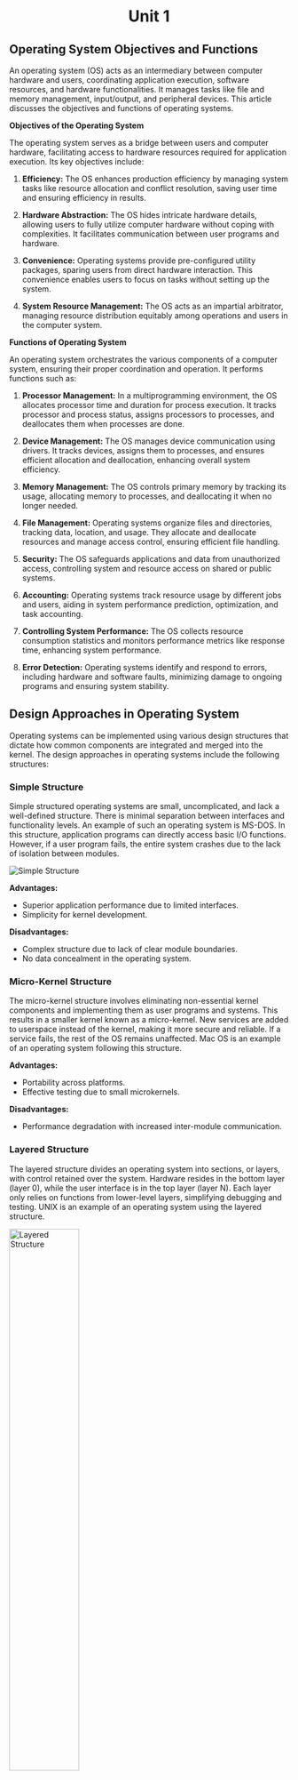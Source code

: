 # <p align="center"> Unit 1 </p>

## Operating System Objectives and Functions

An operating system (OS) acts as an intermediary between computer hardware and users, coordinating application execution, software resources, and hardware functionalities. It manages tasks like file and memory management, input/output, and peripheral devices. This article discusses the objectives and functions of operating systems.

**Objectives of the Operating System**

The operating system serves as a bridge between users and computer hardware, facilitating access to hardware resources required for application execution. Its key objectives include:

1. **Efficiency:** The OS enhances production efficiency by managing system tasks like resource allocation and conflict resolution, saving user time and ensuring efficiency in results.

2. **Hardware Abstraction:** The OS hides intricate hardware details, allowing users to fully utilize computer hardware without coping with complexities. It facilitates communication between user programs and hardware.

3. **Convenience:** Operating systems provide pre-configured utility packages, sparing users from direct hardware interaction. This convenience enables users to focus on tasks without setting up the system.

4. **System Resource Management:** The OS acts as an impartial arbitrator, managing resource distribution equitably among operations and users in the computer system.

**Functions of Operating System**

An operating system orchestrates the various components of a computer system, ensuring their proper coordination and operation. It performs functions such as:

1. **Processor Management:** In a multiprogramming environment, the OS allocates processor time and duration for process execution. It tracks processor and process status, assigns processors to processes, and deallocates them when processes are done.

2. **Device Management:** The OS manages device communication using drivers. It tracks devices, assigns them to processes, and ensures efficient allocation and deallocation, enhancing overall system efficiency.

3. **Memory Management:** The OS controls primary memory by tracking its usage, allocating memory to processes, and deallocating it when no longer needed.

4. **File Management:** Operating systems organize files and directories, tracking data, location, and usage. They allocate and deallocate resources and manage access control, ensuring efficient file handling.

5. **Security:** The OS safeguards applications and data from unauthorized access, controlling system and resource access on shared or public systems.

6. **Accounting:** Operating systems track resource usage by different jobs and users, aiding in system performance prediction, optimization, and task accounting.

7. **Controlling System Performance:** The OS collects resource consumption statistics and monitors performance metrics like response time, enhancing system performance.

8. **Error Detection:** Operating systems identify and respond to errors, including hardware and software faults, minimizing damage to ongoing programs and ensuring system stability.



## Design Approaches in Operating System

Operating systems can be implemented using various design structures that dictate how common components are integrated and merged into the kernel. The design approaches in operating systems include the following structures:

### Simple Structure
Simple structured operating systems are small, uncomplicated, and lack a well-defined structure. There is minimal separation between interfaces and functionality levels. An example of such an operating system is MS-DOS. In this structure, application programs can directly access basic I/O functions. However, if a user program fails, the entire system crashes due to the lack of isolation between modules.

![Simple Structure](img/2023-08-14-22-45-09.png)

**Advantages:**
- Superior application performance due to limited interfaces.
- Simplicity for kernel development.

**Disadvantages:**
- Complex structure due to lack of clear module boundaries.
- No data concealment in the operating system.

### Micro-Kernel Structure
The micro-kernel structure involves eliminating non-essential kernel components and implementing them as user programs and systems. This results in a smaller kernel known as a micro-kernel. New services are added to userspace instead of the kernel, making it more secure and reliable. If a service fails, the rest of the OS remains unaffected. Mac OS is an example of an operating system following this structure.

**Advantages:**
- Portability across platforms.
- Effective testing due to small microkernels.

**Disadvantages:**
- Performance degradation with increased inter-module communication.

### Layered Structure
The layered structure divides an operating system into sections, or layers, with control retained over the system. Hardware resides in the bottom layer (layer 0), while the user interface is in the top layer (layer N). Each layer only relies on functions from lower-level layers, simplifying debugging and testing. UNIX is an example of an operating system using the layered structure.

<img src="img/2023-08-14-22-47-46.png" alt="Layered Structure" width="50%"/>

**Advantages:**
- Easy OS improvement by changing a layer's implementation without affecting others.
- Simplified debugging and system verification.

**Disadvantages:**
- Reduced application performance compared to a simple structure.
- Requires careful planning of layers.

### Modular Structure or Approach
The modular structure, considered the best approach, involves designing a modular kernel. It resembles a layered structure with specified and protected interfaces for each kernel module. Modules can call any other module, making it more flexible. The kernel contains only essential components, and additional services are dynamically loaded into the kernel as modules during runtime or boot time.




## Modular Approach vs. Microkernel Approach

The modular approach and the microkernel approach are both design strategies for operating systems, but they have distinct characteristics and differences in their implementation and philosophy.

**Modular Approach:**

The modular approach involves designing an operating system with a modular kernel. Each module has specific and protected interfaces, and additional services can be added as dynamically loadable modules during runtime or boot time. In simple words, the modular approach involves designing a modular kernel with loadable kernel modules.

**Microkernel Approach:**

The microkernel approach involves designing an operating system by moving non-essential kernel components into user-space and implementing them as separate user programs and services. in simple words, the microkernel approach involves moving non-essential services into user-level processes.
The microkernel itself provides only essential services, such as process management, memory management, and inter-process communication.

**Key Differences:**

1. **Kernel Size:** In the modular approach, the kernel contains essential modules and services, while in the microkernel approach, the kernel is minimal and contains only core functions.
   
2. **Module vs. Process:** The modular approach uses loadable kernel modules, while the microkernel approach moves non-essential services into user-level processes.
   
3. **Flexibility:** The modular approach offers more flexibility in module interactions, whereas the microkernel approach prioritizes isolation and minimalism.
   
4. **Dynamic Loading:** The modular approach allows dynamic loading and unloading of modules, while the microkernel approach moves services to separate processes.
   
5. **Security and Reliability:** The microkernel approach tends to offer better security and reliability due to service isolation.

6. **Performance:** The modular approach offers better performance due to reduced inter-process communication, while the microkernel approach suffers from increased inter-process communication.

7. **Portability:** The microkernel approach is more portable across platforms due to its minimalistic design, while the modular approach is less portable due to its reliance on kernel modules.

8. **Development:** The modular approach is easier to develop due to its simple design, while the microkernel approach is more complex to develop due to its minimalistic design.

In summary, the modular approach focuses on flexible module interactions within the kernel, while the microkernel approach prioritizes isolating non-essential services into separate user-level processes for enhanced security and system stability. Both approaches have their advantages and trade-offs, and the choice depends on the specific goals and requirements of the operating system being designed.



## Types of System Calls

A system call is a mechanism that allows a program to request services from the kernel of an operating system. These services can include operations such as creating, managing processes, file operations, device operations, and communication. System calls provide an interface between user-level programs and the kernel. Here are the various types of system calls:

**1. Process Control System Calls**

Process control system calls are used to manage processes, which are running instances of programs. These system calls allow programs to create new processes, terminate existing ones, and manage their execution states. Some examples of process control system calls include:

- `fork()`: Create a new process.
- `exec()`: Replace the current process with a new process.
- `exit()`: Terminate the calling process.
- `wait()`: Wait for a child process to terminate.
- `kill()`: Send a signal to a specified process.
- `nice()`: Change the priority of a process.

**2. File Management System Calls**

File management system calls enable programs to perform various operations on files and directories. These operations include creating, opening, reading, writing, and closing files. Some examples of file management system calls are:

- `open()`: Open a file for reading or writing.
- `read()`: Read data from an open file.
- `write()`: Write data to an open file.
- `close()`: Close an open file.
- `create()`: Create a new file.
- `delete()`: Delete an existing file.
- `seek()`: Change the current position in a file.

**3. Device Management System Calls**

Device management system calls are used to interact with devices attached to the computer, such as printers, disks, and network interfaces. These system calls allow programs to perform input and output operations on devices. Examples of device management system calls include:

- `read()`: Read data from a device.
- `write()`: Write data to a device.
- `ioctl()`: Control various device parameters.
- `open()`: Open a device for communication.
- `close()`: Close a device.

**4. Information Maintenance System Calls**

Information maintenance system calls provide ways to retrieve and set system information, such as time and date settings, system configuration, and process-related information. Examples of information maintenance system calls include:

- `getpid()`: Get the process ID of the current process.
- `getppid()`: Get the parent process ID.
- `time()`: Get the current time.
- `setuid()`: Set the user ID of the calling process.
- `getuid()`: Get the user ID of the calling process.

**5. Communication System Calls**

Communication system calls facilitate inter-process communication (IPC) between different processes. These system calls are used to establish connections, send messages, and synchronize processes. Examples of communication system calls include:

- `socket()`: Create a new communication endpoint (socket).
- `bind()`: Bind a name to a socket.
- `send()`: Send data to another process.
- `receive()`: Receive data from another process.
- `connect()`: Initiate a connection to another socket.

All these system calls are used to perform various operations on the system. They are used to create, manage, and terminate processes, perform file operations, interact with devices, retrieve and set system information, and communicate with other processes.



## Types of System Programs

System Programs are programs that provide essential functionality to the operating system. They bridge the gap between the user interface and the underlying hardware and system services.

System programs provide essential functionality that enhances the user experience and enables efficient interaction between users and the computer system. These programs bridge the gap between the user interface and the underlying hardware and system services. There are several types of system programs, each serving specific purposes:

**1. File Manipulation Programs**

File manipulation programs manage system files and perform operations such as creation, deletion, copying, renaming, and printing of files. They provide users with the ability to organize and manage their data. Examples of file manipulation programs include file managers, file browsers, and command-line utilities like `cp`, `mv`, and `rm`.

**2. Status Information Programs**

Status information programs provide users with current or historical system status details. These programs offer data about the system's date, time, available memory, disk space usage, and currently logged-in users. Users can access this information to monitor and manage system resources effectively.

**3. File Modification Programs**

File modification programs are used to edit or modify the content of files. Text editors and other document editing tools fall under this category. These programs enable users to create, edit, and save various types of documents, ensuring data flexibility and user-friendly document management.

**4. Programming Language Support Programs**

Programming language support programs assist developers in creating and managing software applications. Compilers, interpreters, debuggers, and development environments fall into this category. They help developers write, debug, and optimize code in various programming languages, making software development more efficient.

**5. Program Loading and Execution Programs**

Program loading and execution programs handle the loading of programs into memory and their execution. Loaders and linkers are examples of such programs. They ensure that programs are correctly loaded into memory, linked with libraries, and executed according to the user's intent.

**6. Communication Programs**

Communication programs facilitate interaction between the computer system and external networks or devices. Web browsers, email clients, FTP clients, and messaging applications fall under this category. These programs enable users to access and exchange information over the internet or other communication channels.

**7. Application Programs**

Application programs are diverse and cater to various user needs. These programs provide specific functionalities, such as word processing, spreadsheet creation, database management, gaming, graphics editing, and more. They serve as tools for users to accomplish specific tasks or activities efficiently.



## Types of Operating Systems

Sure, here's a short note on each type of operating system along with their merits and demerits:

### 1. Batch Operating System
A batch operating system executes tasks in batches without user interaction. It is suitable for executing repetitive tasks without human intervention.

**Merits:**
- Efficient utilization of resources as tasks are executed in batches.
- Reduced idle time for CPU and devices, enhancing system efficiency.

**Demerits:**
- Limited user interaction and responsiveness due to lack of interactivity.
- Difficult to prioritize tasks dynamically, affecting critical tasks.

### 2. Multi-Programming System
A multi-programming system allows multiple programs to be loaded into memory simultaneously. It is suitable for executing multiple programs concurrently.

**Merits:**
- Improved CPU utilization by switching between programs during idle times.
- Enhanced throughput as programs are executed concurrently.
  
**Demerits:**
- Complexity in memory management and resource allocation.
- Possibility of one program affecting the execution of others in case of errors.

### 3. Multi-Processing System
A multi-processing system uses multiple processors to perform tasks. It is suitable for applications that require high processing power.

**Merits:**
- Higher processing power and performance due to multiple processors.
- Improved multitasking capability and faster execution of tasks.
  
**Demerits:**
- Increased complexity in synchronization and communication between processors.
- Higher hardware and energy costs due to multiple processors.

### 4. Multi-Tasking Operating System
A multi-tasking operating system allows multiple tasks or processes to run simultaneously. It is suitable for applications that require concurrent execution of multiple tasks.

**Merits:**
- Enhanced user productivity by running multiple applications concurrently.
- Efficient utilization of CPU time, minimizing idle periods.
  
**Demerits:**
- Complexity in managing task priorities and avoiding resource conflicts.
- May require more memory and processing power.

### 5. Time-Sharing Operating System
A time-sharing operating system allows multiple users to interact with the system simultaneously. It uses CPU scheduling and multi-tasking to provide each user with a small time slice of CPU time. It is suitable for applications that require multiple users to access the system concurrently.

**Merits:**
- Fair resource allocation among users, providing equal access.
- Improved user satisfaction and responsiveness.
  
**Demerits:**
- Overhead due to context switching and maintaining user sessions.
- Increased complexity in managing and securing user interactions.

### 6. Distributed Operating System
A distributed operating system spreads tasks across multiple interconnected computers. It uses distributed computing to coordinate tasks and resources across the network. It is suitable for applications that require distributed resources.

**Merits:**
- Scalability and improved fault tolerance through distributed resources.
- Enhanced performance by utilizing resources from multiple machines.
  
**Demerits:**
- Complexity in communication and synchronization among distributed nodes.
- Increased management and maintenance challenges.

### 7. Network Operating System
A network operating system manages network resources and allows sharing of files and devices. It uses network protocols to facilitate communication between connected devices. It is suitable for applications that require network connectivity.

**Merits:**
- Centralized management of network resources, improving control.
- Efficient resource sharing among connected devices.
  
**Demerits:**
- Reliance on network stability; network failures affect system functionality.
- Increased security challenges due to shared resources.

### 8. Real-Time Operating System
A real-time operating system guarantees timely execution of tasks, critical for real-time applications. It uses real-time scheduling to ensure that critical tasks are executed within a specified time frame. It is suitable for applications that require precise timing and execution of tasks.

**Merits:**
- Precise timing and execution of critical tasks for real-time applications.
- Predictable performance, crucial for industries like aerospace and medical devices.
  
**Demerits:**
- Limited flexibility and adaptability due to stringent timing requirements.
- Complexity in design and debugging real-time applications.

Different types of Real-Time Operating Systems:

- **Hard Real-Time Operating System:** A hard real-time operating system guarantees that critical tasks are executed within a specified time frame. It is suitable for applications that require precise timing and execution of tasks. In simple words, it guarantees that all tasks will be completed within the specified time frame.
- **Soft Real-Time Operating System:** A soft real-time operating system guarantees that critical tasks are executed within a specified time frame, but it allows some flexibility. It is suitable for applications that require precise timing and execution of tasks, but can tolerate occasional delays. In simple words, it guarantees that critical tasks will be completed within the specified time frame, but it allows some flexibility.
- **Firm Real-Time Operating System:** A firm real-time operating system guarantees that critical tasks are executed within a specified time frame, but it allows some flexibility. It is suitable for applications that require precise timing and execution of tasks, but can tolerate occasional delays. However, it does not guarantee that all tasks will be completed within the specified time frame. In simple words, it guarantees that critical tasks will be completed within the specified time frame, but it does not guarantee that all tasks will be completed within the specified time frame.




# <p align="center"> Unit 2 </p>

## Process and Process Life Cycle

A process in an operating system represents a program in execution, with its own memory space and resources. The process life cycle describes the various stages that a process goes through during its execution. While specific states and terminology may vary across different operating systems, the general process life cycle consists of the following stages:

![](img/2023-08-15-07-31-35.png)

1. **Start:**
   - This is the initial state when a process is first created or launched.
   - Resources such as memory space and system structures are allocated to the process.
   - The process is prepared to execute its instructions.

2. **Ready:**
   - In the ready state, the process is waiting to be assigned to a processor for execution.
   - The operating system's scheduler manages the process queue and determines which process will be allocated the CPU next.
   - Processes in this state are capable of running but are waiting for CPU time.

3. **Running:**
   - Once a process is selected by the scheduler to run, it enters the running state.
   - The processor executes the instructions of the selected process.
   - The process uses the CPU to perform its operations and computations.
   - If the process is interrupted, it moves back to the ready state.

4. **Waiting:**
   - A process moves to the waiting state if it needs to wait for a certain event or resource.
   - This can include waiting for user input, waiting for a specific condition to be met, or waiting for I/O operations.
   - While in this state, the process is blocked, and the operating system may allocate CPU time to another process.
   - Once the event or resource is available, the process moves back to the ready state.

5. **Terminated or Exit:**
   - When a process completes its execution or is terminated by the operating system, it enters the terminated state.
   - Resources used by the process, such as memory and open files, are released.
   - The process waits to be removed from main memory and other system structures.

It's important to note that the sequence of these states may not always be linear, as a process can transition between states based on its execution needs and the activities of other processes. The operating system's scheduler plays a crucial role in managing these transitions and determining which process to execute next.


## Process Vs. Thread

| **S.NO** | **Process**                                                | **Thread**                                                  |
|----------|------------------------------------------------------------|-------------------------------------------------------------|
| 1.       | A process refers to any program that is currently in execution. | A thread is a smaller unit of a process.                  |
| 2.       | Processes take more time to terminate as they have their own resources and need to release them properly. | Threads take less time to terminate as they share resources with other threads in the same process. |
| 3.       | Creating a process takes more time due to the allocation of separate resources. | Creating a thread takes less time as it shares resources with the parent process. |
| 4.       | Context switching between processes is relatively slower, involving more overhead. | Context switching between threads is faster since they share resources and require fewer changes. |
| 5.       | Processes are less efficient in terms of communication, often requiring inter-process communication mechanisms. | Threads are more efficient in terms of communication as they can directly share data within the process. |
| 6.       | Multiprogramming involves managing multiple processes.    | Threads do not require multiple programs for execution; they can exist within a single process. |
| 7.       | Processes are isolated from each other and do not share memory. | Threads within the same process share memory and resources. |
| 8.       | Processes are considered heavyweight due to their resource allocation. | Threads are lightweight since they share code, data, and resources with other threads in the process. |
| 9.       | Process switching involves using an interface in the operating system. | Thread switching does not require calling the operating system and causes fewer interrupts to the kernel. |
| 10.      | If one process is blocked, it does not impact the execution of other processes. | If a user-level thread is blocked, it can block all other user-level threads within the same process. |
| 11.      | A process has its own Process Control Block, Stack, and Address Space. | Threads within a process share the parent process's PCB, have their own Thread Control Block and Stack, and use the common address space. |
| 12.      | Changes to the parent process do not affect child processes. | Threads within a process share resources, so changes to one thread can affect the behavior of other threads in the same process. |
| 13.      | System calls are involved in creating, managing, and terminating processes. | Threads can be created using APIs and do not require system calls for management within a process. |
| 14.      | Processes do not share data with each other.             | Threads can share data directly with other threads within the same process. |



## Process Control Block (PCB)

A Process Control Block (PCB) is a data structure used by the operating system to store information about a process. It contains information about the process's execution status, memory usage, and resource requirements. The PCB is also known as the Task Control Block (TCB).

## Structure of the Process Control Block

The Process Control Block (PCB) is a vital data structure in an operating system that holds various data items essential for efficient process management. The PCB's structure and content play a critical role in managing processes effectively. The diagram below illustrates the components of a PCB:

![](img/2023-08-15-07-41-01.png)

The PCB contains the following information about a process:

1. **Process State:**
   - Represents the current state of the process (new, ready, running, waiting, terminated).

2. **Process Number:**
   - Unique identifier assigned to each process, allowing the system to distinguish between processes.

3. **Program Counter:**
   - Holds the address of the next instruction to be executed within the process.

4. **Registers:**
   - Stores various registers used by the process, such as accumulators, index registers, stack pointers, and general-purpose registers.

5. **List of Open Files:**
   - Contains references to files that are associated with the process.

6. **CPU Scheduling Information:**
   - Includes details about process priority, pointers to scheduling queues, and other scheduling-related parameters.

7. **Memory Management Information:**
   - Holds memory-related information, such as page tables or segment tables (depending on the memory system used), base and limit registers, and more.

8. **I/O Status Information:**
   - Encompasses a list of I/O devices used by the process and information about open files.

9. **Accounting Information:**
   - Stores various accounting details, including time limits, process numbers, account numbers, and the amount of CPU time used.

The location of the PCB is crucial for security and efficient management:

- **Protected Memory Area:**
  - The PCB is stored in a memory region that is protected from normal user access to prevent unauthorized modifications.
  
- **Kernel Stack:**
  - In some operating systems, the PCB is placed at the beginning of the kernel stack allocated for the process. This positioning ensures the PCB's safety and accessibility during the process's execution.



## Inter-Process Communication (IPC)

Inter-Process Communication (IPC) is a mechanism that enables processes to communicate and synchronize with each other within an operating system. It's essential for scenarios where multiple processes need to share information or collaborate on tasks. There are two primary types of processes:

1. **Independent Processes:**
   - These processes do not influence or get influenced by other processes.
   
2. **Cooperating Processes:**
   - These processes can impact and be impacted by other processes. They engage in inter-process communication.

The need for inter-process communication arises due to various factors:

- Processes share data when multiple processes concurrently access a particular file or resource.
- Dividing a large task into smaller tasks executed concurrently speeds up system functioning. Inter-process communication is crucial in a multiprocessor environment.
- Modules within a system may require sharing information to accomplish tasks.
- Running multiple processes simultaneously enhances user experience and system responsiveness.

**Types of IPC:**

1. **Shared Memory:**
   - In this method, processes communicate through a shared memory area. Both processes can access and modify this shared memory.
   - Useful for high-speed communication and data sharing.
   - Commonly used in producer-consumer scenarios, where one process generates data and another consumes it.
   - Requires synchronization to prevent data inconsistency issues.

2. **Message Passing:**
   - This method facilitates communication and synchronization between processes that do not share memory space.
   - Utilized in distributed systems where processes are on separate computers connected by a network.
   - Involves two fundamental operations: send(message) and receive(message).
   - Messages can be of fixed or variable size.

**Shared Memory IPC:**

Shared memory communication involves two processes interacting with a common memory region. This region resides in the address space of the processes involved.

- **Working:**
  - Process P1 writes data into the shared memory region.
  - Process P2 reads the data from the same shared memory region.
  - Both processes can perform these actions concurrently.

- **Example: Producer-Consumer Problem:**
  - In scenarios where a producer creates goods consumed by a consumer, shared memory acts as a buffer for their interaction. In simple words, the producer produces goods and places them in the buffer, and the consumer consumes them from the buffer.
  - Synchronization is maintained between producer and consumer processes to avoid consuming empty buffer or overfilling it.

**Message Passing IPC:**

Message passing allows processes to communicate without shared memory. It is particularly suitable for distributed systems.

- **Basic Operations:**
  - `send(message)`: Used by a process to send a message to another process.
  - `receive(message)`: Used by a process to receive a message from another process.

- **Message Sizes:**
  - Messages can be of fixed or variable size.

- **Communication Link:**
  - Implemented through communication links, serving as the medium for message exchange.

- **Example: Client-Server Model:**
  - In this model, the server process provides services to the client process.
  - The client process sends a request to the server process, which processes the request and sends a response back to the client process.
  - The client process can be a user process or another server process.
  - The server process can be a user process or a system process.



## Process Scheduling

Process scheduling is a mechanism that allows the operating system to allocate CPU time to processes. It determines which process will run next when multiple processes are ready to run. The goal of process scheduling is to maximize CPU utilization and system throughput while ensuring fairness and responsiveness.

**Types of Process Scheduling:**

1. **Long-Term Scheduling:**
   - Also known as job scheduling, it determines which processes should be admitted to the system for processing.
   - It selects processes from the pool of processes residing on the disk and loads them into memory for execution.
   - It is performed when a new process is created or an existing process is terminated.
   - It is a relatively slow process as it involves I/O operations and memory allocation.

2. **Short-Term Scheduling:**
   - Also known as CPU scheduling, it determines which process should be executed next.
   - It selects processes from the pool of processes residing in memory and allocates CPU time to them.
   - It is performed when a process is blocked, terminated, or switches from running to waiting state.
   - It is a relatively fast process as it does not involve I/O operations or memory allocation.

3. **Medium-Term Scheduling:**
    - Also known as swapping, it determines which processes should be swapped out of memory and onto the disk.
    - It selects processes from the pool of processes residing in memory and moves them to the disk.
    - It is performed when the system is low on memory.
    - It is a relatively slow process as it involves I/O operations and memory allocation.


**Scheduling Algorithms:**

1. **First Come First Serve (FCFS):**
   - Also known as FIFO (First In First Out), it allocates CPU time to processes in the order they arrive in the ready queue.
   - It is a non-preemptive algorithm as the process currently using the CPU cannot be preempted. Preemeted means to stop the process.
   - It is easy to implement and ensures fairness as processes are executed in the order they arrive.
   - It is not suitable for time-sharing systems as it does not prioritize short processes.

2.  **Shortest Job First (SJF):**
   - Also known as Shortest Process Next (SPN), it allocates CPU time to the process with the shortest expected processing time.
   - It is a non-preemptive algorithm as the process currently using the CPU cannot be preempted.
   - It is optimal in terms of average waiting time as it minimizes the waiting time of short processes.
   - It is not suitable for time-sharing systems as it does not prioritize short processes.

3. **Priority Scheduling:**
   - It allocates CPU time to processes based on their priority.
   - It is a preemptive algorithm as the process currently using the CPU can be preempted.
   - It is suitable for time-sharing systems as it prioritizes short processes.
   - It can lead to starvation of low-priority processes if high-priority processes are continually added. Meaning, low-priority processes may not get CPU time when high-priority processes are added.

4. **Round Robin (RR):**
   - It allocates CPU time to processes in a circular fashion.
   - It is a preemptive algorithm as the process currently using the CPU can be preempted.
   - It is suitable for time-sharing systems as it prioritizes short processes.
   - It can lead to high average waiting time if the time quantum is too large.



# <p align="center"> Unit 3 </p>

## Deadlock

A deadlock in an operating system refers to a situation where multiple processes are trapped in a state of waiting for an event that will never occur, leading to a standstill in their execution. Deadlocks can occur due to various reasons, including resource contention and circular wait. They can be prevented or mitigated using effective resource utilization and preemptive strategies.

**Deadlock Scenario**

Imagine two processes, Process_1 and Process_2, as depicted in Figure 1:

<img src="img/2023-08-15-18-04-06.png" alt="Deadlock Scenario" width="50%"/>

- Process_1 holds Resource_1 and is awaiting Resource_2.
- Process_2 holds Resource_2 and is awaiting Resource_1.

In this state, both the processes are waiting for resources held by each other, and neither can proceed. This situation is known as a deadlock.

**Necessary Conditions for Deadlock**

Deadlock arises due to four necessary conditions:

1. **Mutual Exclusion:**
   - Resources can only be used by one process at a time.
   - Mutex (binary semaphore) ensures exclusive access to shared resources.
   - Deadlocks commonly occur with resources that require exclusive access, like printers or tape drives.
   - <img src="img/2023-08-15-18-05-26.png" alt="Mutual Exclusion" width="50%"/>

2. **No Preemption:**
   - Processes cannot forcibly take resources from others.
   - A process that is blocked and waiting for resources will retain the ones it holds.
   - Preemption can prevent deadlocks by forcing processes to relinquish resources.

3. **Hold and Wait:**
   - Processes hold resources while simultaneously waiting for others.
   - A process can request resources while holding others.
   - In the example above, Process_1 holds Resource_1 and requests Resource_2, while Process_2 holds Resource_2 and requests Resource_1.
   - <img src="img/2023-08-15-18-05-45.png" alt="Hold and Wait" width="50%"/>

4. **Circular Wait:**
   - Processes form a circular chain of waiting.
   - The last process in the chain is waiting for a resource held by the first process.
   - In this example, Process_1 is waiting for Resource_2, which is held by Process_2, and Process_2 is waiting for Resource_1, which is held by Process_1 which is a circular chain of waiting.

### Resource Utilization

Resource utilization involves three key actions:

- **Request:** Processes request resources; if unavailable, they wait until resources become free.
- **Use:** Processes use the allocated resources to complete their tasks.
- **Release:** Processes release resources once tasks are finished, making them available to other processes.

**Real-World Example**

- Imagine a bridge with a single lane that can only accommodate one vehicle at a time.
- A deadlock can occur if two vehicles approach the bridge from opposite directions and both wait for the other to pass.

- Imagine a printer that can only print one document at a time.
- When two processes attempt to print documents simultaneously, a deadlock can occur if both processes wait for the printer to become available.



## Methods to Handle Deadlocks in Operating Systems

Deadlocks, a state where processes are indefinitely waiting for each other to release resources, can cripple system performance. Handling deadlocks requires effective strategies to either prevent or resolve them. Several methods are employed to manage deadlocks:

**1. Deadlock Ignorance (Ostrich Method)**

This method assumes that deadlocks never occur and ignores the possibility of their existence. It is suitable for single-user systems where the chances of deadlocks are minimal, and users perform routine tasks like browsing. This approach is commonly used by most Windows and Linux users.

**2. Deadlock Prevention**

Deadlock prevention aims to break one or more of the necessary conditions for deadlock formation, namely, mutual exclusion, hold and wait, no preemption, and circular wait.

- **Mutual Exclusion Avoidance:** Allow multiple processes to access a resource simultaneously. This is not always feasible as some resources are inherently non-shareable, like printers.
- **Hold and Wait Avoidance:** Mandate processes to request and acquire all necessary resources at the start, rather than acquiring them incrementally.
- **No Preemption Avoidance:** Enable the OS to preempt resources from processes to allocate them to other waiting processes. This can lead to low resource utilization.
- **Circular Wait Avoidance:** Impose a global ordering on resource requests to ensure that circular waits cannot occur.

**3. Deadlock Avoidance**

Deadlock avoidance employs a dynamic approach to assess whether the system is in a safe or unsafe state before granting resources to processes. It utilizes algorithms like the Banker's algorithm to ascertain whether resource allocation will lead to a safe state. Resources are allocated if a safe state is predicted; otherwise, the process waits. If a requested resource makes the system unsafe, the OS backtracks and avoids the allocation.

**4. Deadlock Detection and Recovery**

This method involves periodically checking the system for deadlock occurrences. If detected, the OS applies recovery strategies to remove the deadlock and restore the system to a safe state. Strategies can include process termination, resource preemption, and process rollback. This approach is more reactive but is useful in environments where preemption is not feasible or desired.

**Advantages and Disadvantages of Deadlock Handling Methods**

**Advantages:**

- Methods like deadlock prevention and avoidance do not require forcefully taking resources from processes.
- Methods like deadlock prevention and avoidance can conveniently save and restore the state of resources, ensuring consistency.
- Deadlock avoidance can be performed using compile-time checks, avoiding runtime computational overhead.
- Deadlock prevention is resolved during the system design phase, making it easier to manage.

**Disadvantages:**

- Deadlock prevention might delay process initiation due to the need to acquire all resources upfront.
- Deadlock prevention and avoidance necessitate advance knowledge of a process's future resource needs.
- Deadlock avoidance may result in frequent preemptions, affecting system performance.
- Deadlock prevention's upfront resource acquisition prohibits incremental resource requests, leading to inefficiencies.
- Deadlock avoidance may lead to resource preemption and loss, affecting process execution.
